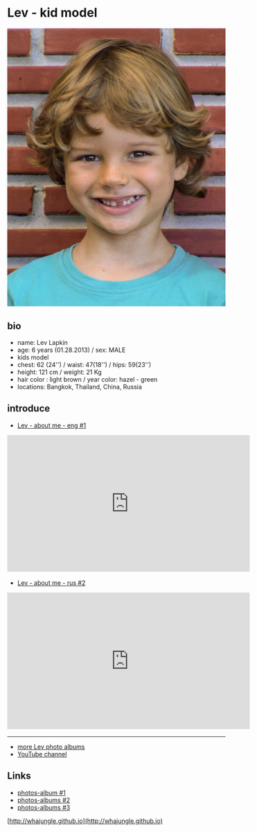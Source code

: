 # Lev - kid model

![lev whajungle](../pics/lev_bio_1.jpg)

## bio

+ name: Lev Lapkin
+ age: 6 years (01.28.2013) / sex: MALE
+ kids model
+ chest: 62 (24'') / waist: 47(18'') / hips: 59(23'')
+ height: 121 сm  / weight: 21 Kg
+ hair color : light brown / year color: hazel - green
+ locations: Bangkok, Thailand, China, Russia

## introduce

+ [Lev - about me - eng #1](https://youtu.be/md5i8-vGwKU)

<iframe width="560" height="315" src="https://www.youtube.com/embed/md5i8-vGwKU" frameborder="0" allow="accelerometer; autoplay; encrypted-media; gyroscope; picture-in-picture" allowfullscreen></iframe>

+ [Lev - about me - rus #2](https://youtu.be/lZ232HDoOF0)

<iframe width="560" height="315" src="https://www.youtube.com/embed/lZ232HDoOF0" frameborder="0" allow="accelerometer; autoplay; encrypted-media; gyroscope; picture-in-picture" allowfullscreen></iframe>

<hr>

+ [more Lev photo albums](albums)
+ [YouTube channel](https://www.youtube.com/channel/UC9cdbA_U-ZebuqkDYFeRo8A)

## Links

+ [photos-album #1](https://photos.app.goo.gl/7pdAZEjizEPMZpqCA)
+ [photos-albums #2](https://photos.app.goo.gl/KRUfnzZkuy7tTJKo8)
+ [photos-albums #3](https://photos.app.goo.gl/H7jEnLwFRzqNavHy8)

[http://whajungle.github.io](http://whajungle.github.io)

